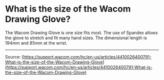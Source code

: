 # What is the size of the Wacom Drawing Glove?

The Wacom Drawing Glove is one size fits most. The use of Spandex allows the glove to stretch and fit many hand sizes. The dimensional length is 194mm and 85mm at the wrist.

---
Source: [https://support.wacom.com/hc/en-us/articles/4410026400791-What-is-the-size-of-the-Wacom-Drawing-Glove](https://support.wacom.com/hc/en-us/articles/4410026400791-What-is-the-size-of-the-Wacom-Drawing-Glove)
